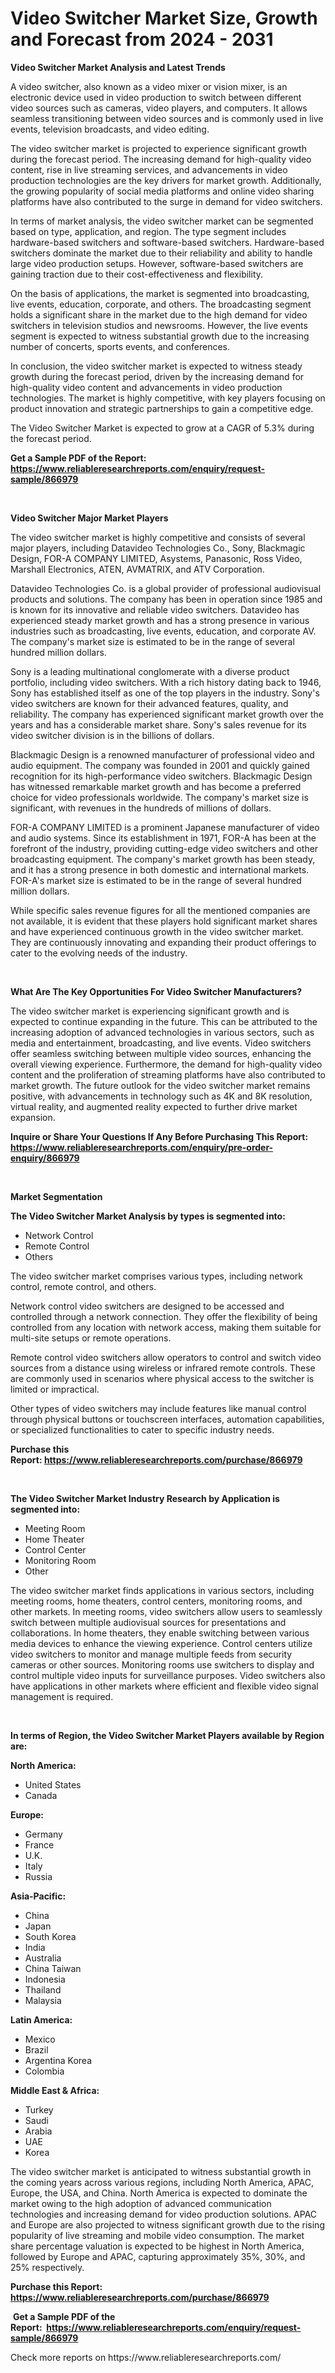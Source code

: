 <p><h1>Video Switcher Market Size, Growth and Forecast from 2024 - 2031</h1></p><p><strong>Video Switcher Market Analysis and Latest Trends</strong></p>
<p><p>A video switcher, also known as a video mixer or vision mixer, is an electronic device used in video production to switch between different video sources such as cameras, video players, and computers. It allows seamless transitioning between video sources and is commonly used in live events, television broadcasts, and video editing.</p><p>The video switcher market is projected to experience significant growth during the forecast period. The increasing demand for high-quality video content, rise in live streaming services, and advancements in video production technologies are the key drivers for market growth. Additionally, the growing popularity of social media platforms and online video sharing platforms have also contributed to the surge in demand for video switchers.</p><p>In terms of market analysis, the video switcher market can be segmented based on type, application, and region. The type segment includes hardware-based switchers and software-based switchers. Hardware-based switchers dominate the market due to their reliability and ability to handle large video production setups. However, software-based switchers are gaining traction due to their cost-effectiveness and flexibility.</p><p>On the basis of applications, the market is segmented into broadcasting, live events, education, corporate, and others. The broadcasting segment holds a significant share in the market due to the high demand for video switchers in television studios and newsrooms. However, the live events segment is expected to witness substantial growth due to the increasing number of concerts, sports events, and conferences.</p><p>In conclusion, the video switcher market is expected to witness steady growth during the forecast period, driven by the increasing demand for high-quality video content and advancements in video production technologies. The market is highly competitive, with key players focusing on product innovation and strategic partnerships to gain a competitive edge.</p><p>The Video Switcher Market is expected to grow at a CAGR of 5.3% during the forecast period.</p></p>
<p><strong>Get a Sample PDF of the Report:&nbsp; <a href="https://www.reliableresearchreports.com/enquiry/request-sample/866979">https://www.reliableresearchreports.com/enquiry/request-sample/866979</a></strong></p>
<p>&nbsp;</p>
<p><strong>Video Switcher Major Market Players</strong></p>
<p><p>The video switcher market is highly competitive and consists of several major players, including Datavideo Technologies Co., Sony, Blackmagic Design, FOR-A COMPANY LIMITED, Asystems, Panasonic, Ross Video, Marshall Electronics, ATEN, AVMATRIX, and ATV Corporation.</p><p>Datavideo Technologies Co. is a global provider of professional audiovisual products and solutions. The company has been in operation since 1985 and is known for its innovative and reliable video switchers. Datavideo has experienced steady market growth and has a strong presence in various industries such as broadcasting, live events, education, and corporate AV. The company's market size is estimated to be in the range of several hundred million dollars.</p><p>Sony is a leading multinational conglomerate with a diverse product portfolio, including video switchers. With a rich history dating back to 1946, Sony has established itself as one of the top players in the industry. Sony's video switchers are known for their advanced features, quality, and reliability. The company has experienced significant market growth over the years and has a considerable market share. Sony's sales revenue for its video switcher division is in the billions of dollars.</p><p>Blackmagic Design is a renowned manufacturer of professional video and audio equipment. The company was founded in 2001 and quickly gained recognition for its high-performance video switchers. Blackmagic Design has witnessed remarkable market growth and has become a preferred choice for video professionals worldwide. The company's market size is significant, with revenues in the hundreds of millions of dollars.</p><p>FOR-A COMPANY LIMITED is a prominent Japanese manufacturer of video and audio systems. Since its establishment in 1971, FOR-A has been at the forefront of the industry, providing cutting-edge video switchers and other broadcasting equipment. The company's market growth has been steady, and it has a strong presence in both domestic and international markets. FOR-A's market size is estimated to be in the range of several hundred million dollars.</p><p>While specific sales revenue figures for all the mentioned companies are not available, it is evident that these players hold significant market shares and have experienced continuous growth in the video switcher market. They are continuously innovating and expanding their product offerings to cater to the evolving needs of the industry.</p></p>
<p>&nbsp;</p>
<p><strong>What Are The Key Opportunities For Video Switcher Manufacturers?</strong></p>
<p><p>The video switcher market is experiencing significant growth and is expected to continue expanding in the future. This can be attributed to the increasing adoption of advanced technologies in various sectors, such as media and entertainment, broadcasting, and live events. Video switchers offer seamless switching between multiple video sources, enhancing the overall viewing experience. Furthermore, the demand for high-quality video content and the proliferation of streaming platforms have also contributed to market growth. The future outlook for the video switcher market remains positive, with advancements in technology such as 4K and 8K resolution, virtual reality, and augmented reality expected to further drive market expansion.</p></p>
<p><strong>Inquire or Share Your Questions If Any Before Purchasing This Report: <a href="https://www.reliableresearchreports.com/enquiry/pre-order-enquiry/866979">https://www.reliableresearchreports.com/enquiry/pre-order-enquiry/866979</a></strong></p>
<p>&nbsp;</p>
<p><strong>Market Segmentation</strong></p>
<p><strong>The Video Switcher Market Analysis by types is segmented into:</strong></p>
<p><ul><li>Network Control</li><li>Remote Control</li><li>Others</li></ul></p>
<p><p>The video switcher market comprises various types, including network control, remote control, and others.</p><p>Network control video switchers are designed to be accessed and controlled through a network connection. They offer the flexibility of being controlled from any location with network access, making them suitable for multi-site setups or remote operations.</p><p>Remote control video switchers allow operators to control and switch video sources from a distance using wireless or infrared remote controls. These are commonly used in scenarios where physical access to the switcher is limited or impractical.</p><p>Other types of video switchers may include features like manual control through physical buttons or touchscreen interfaces, automation capabilities, or specialized functionalities to cater to specific industry needs.</p></p>
<p><strong>Purchase this Report:&nbsp;<a href="https://www.reliableresearchreports.com/purchase/866979">https://www.reliableresearchreports.com/purchase/866979</a></strong></p>
<p>&nbsp;</p>
<p><strong>The Video Switcher Market Industry Research by Application is segmented into:</strong></p>
<p><ul><li>Meeting Room</li><li>Home Theater</li><li>Control Center</li><li>Monitoring Room</li><li>Other</li></ul></p>
<p><p>The video switcher market finds applications in various sectors, including meeting rooms, home theaters, control centers, monitoring rooms, and other markets. In meeting rooms, video switchers allow users to seamlessly switch between multiple audiovisual sources for presentations and collaborations. In home theaters, they enable switching between various media devices to enhance the viewing experience. Control centers utilize video switchers to monitor and manage multiple feeds from security cameras or other sources. Monitoring rooms use switchers to display and control multiple video inputs for surveillance purposes. Video switchers also have applications in other markets where efficient and flexible video signal management is required.</p></p>
<p>&nbsp;</p>
<p><strong>In terms of Region, the Video Switcher Market Players available by Region are:</strong></p>
<p>
    <p> <strong> North America: </strong>
        <ul>
            <li>United States</li>
            <li>Canada</li>
        </ul>
        </p> 
    <p> <strong> Europe: </strong>
        <ul>
            <li>Germany</li>
            <li>France</li>
            <li>U.K.</li>
            <li>Italy</li>
            <li>Russia</li>
        </ul>
        </p> 
    <p> <strong> Asia-Pacific: </strong>
        <ul>
            <li>China</li>
            <li>Japan</li>
            <li>South Korea</li>
            <li>India</li>
            <li>Australia</li>
            <li>China Taiwan</li>
            <li>Indonesia</li>
            <li>Thailand</li>
            <li>Malaysia</li>
        </ul>
        </p> 
    <p> <strong> Latin America: </strong>
        <ul>
            <li>Mexico</li>
            <li>Brazil</li>
            <li>Argentina Korea</li>
            <li>Colombia</li>
        </ul>
        </p> 
    <p> <strong> Middle East & Africa: </strong>
        <ul>
            <li>Turkey</li>
            <li>Saudi</li>
            <li>Arabia</li>
            <li>UAE</li>
            <li>Korea</li>
        </ul>
    </p>
    </p>
<p><p>The video switcher market is anticipated to witness substantial growth in the coming years across various regions, including North America, APAC, Europe, the USA, and China. North America is expected to dominate the market owing to the high adoption of advanced communication technologies and increasing demand for video production solutions. APAC and Europe are also projected to witness significant growth due to the rising popularity of live streaming and mobile video consumption. The market share percentage valuation is expected to be highest in North America, followed by Europe and APAC, capturing approximately 35%, 30%, and 25% respectively.</p></p>
<p><strong>Purchase this Report: <a href="https://www.reliableresearchreports.com/purchase/866979">https://www.reliableresearchreports.com/purchase/866979</a></strong></p>
<p>&nbsp;<strong>Get a Sample PDF of the Report:&nbsp;&nbsp;<a href="https://www.reliableresearchreports.com/enquiry/request-sample/866979">https://www.reliableresearchreports.com/enquiry/request-sample/866979</a></strong></p>
<p><strong></strong></p>
<p>Check more reports on https://www.reliableresearchreports.com/</p>